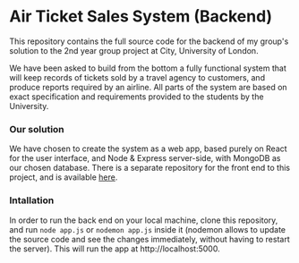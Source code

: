 # Air Ticket Sales System (Backend)

This repository contains the full source code for the backend of my group's solution to the 2nd year group project at City, University of London.

We have been asked to build from the bottom a fully functional system that will keep records of tickets sold by a travel agency to customers, and produce reports required by an airline. All parts of the system are based on exact specification and requirements provided to the students by the University.

### Our solution

We have chosen to create the system as a web app, based purely on React for the user interface, and Node & Express server-side, with MongoDB as our chosen database. There is a separate repository for the front end to this project, and is available [here](https://github.com/PiotrRut/AirTicketSales-System).

### Intallation

In order to run the back end on your local machine, clone this repository, and run `node app.js` or `nodemon app.js` inside it (nodemon allows to update the source code and see the changes immediately, without having to restart the server). This will run the app at http://localhost:5000.
